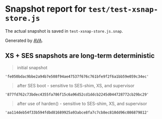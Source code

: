 # Snapshot report for `test/test-xsnap-store.js`

The actual snapshot is saved in `test-xsnap-store.js.snap`.

Generated by [AVA](https://avajs.dev).

## XS + SES snapshots are long-term deterministic

> initial snapshot

    'fe050bdac9bbe2a94b7e508f94ae47537f676c761bfe9f2f6a1bb59e059c34ec'

> after SES boot - sensitive to SES-shim, XS, and supervisor

    '877fd762c73bdec4355fa786f15c6a96d52cd1ddcb2245d044728772cb29bc29'

> after use of harden() - sensitive to SES-shim, XS, and supervisor

    'aa114deb54f33b594fdbd81689925a93abce8fa7c7cb8ec810dd96c086879812'
